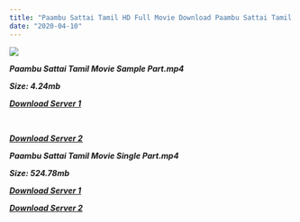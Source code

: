 ```yaml
---
title: "Paambu Sattai Tamil HD Full Movie Download Paambu Sattai Tamil HD Movie Download"
date: "2020-04-10"
---
```


![](https://images.moviebuff.com/7a115fd1-5782-42ba-b4cc-128b9bcdb24b?w=1000)

**_Paambu Sattai Tamil Movie Sample Part.mp4_**

**_Size: 4.24mb_**

**_[Download Server 1](http://dl2.tamilsrca.xyz/load/2017/Paambu{2fcca7f3eb37873f37db349ec051a8a2ca8665ef95d92bbb099fe2eda7827782}20Sattai/Paambu{2fcca7f3eb37873f37db349ec051a8a2ca8665ef95d92bbb099fe2eda7827782}20Sattai{2fcca7f3eb37873f37db349ec051a8a2ca8665ef95d92bbb099fe2eda7827782}20(2017){2fcca7f3eb37873f37db349ec051a8a2ca8665ef95d92bbb099fe2eda7827782}20HDRip{2fcca7f3eb37873f37db349ec051a8a2ca8665ef95d92bbb099fe2eda7827782}20Sample{2fcca7f3eb37873f37db349ec051a8a2ca8665ef95d92bbb099fe2eda7827782}20HD.mp4)_**

**_[  
](http://dl2.tamilsrca.xyz/load/2017/Paambu{2fcca7f3eb37873f37db349ec051a8a2ca8665ef95d92bbb099fe2eda7827782}20Sattai/Paambu{2fcca7f3eb37873f37db349ec051a8a2ca8665ef95d92bbb099fe2eda7827782}20Sattai{2fcca7f3eb37873f37db349ec051a8a2ca8665ef95d92bbb099fe2eda7827782}20(2017){2fcca7f3eb37873f37db349ec051a8a2ca8665ef95d92bbb099fe2eda7827782}20HDRip{2fcca7f3eb37873f37db349ec051a8a2ca8665ef95d92bbb099fe2eda7827782}20Sample{2fcca7f3eb37873f37db349ec051a8a2ca8665ef95d92bbb099fe2eda7827782}20HD.mp4)_**

**_[Download Server 2](http://dl2.tamilsrca.xyz/load/2017/Paambu{2fcca7f3eb37873f37db349ec051a8a2ca8665ef95d92bbb099fe2eda7827782}20Sattai/Paambu{2fcca7f3eb37873f37db349ec051a8a2ca8665ef95d92bbb099fe2eda7827782}20Sattai{2fcca7f3eb37873f37db349ec051a8a2ca8665ef95d92bbb099fe2eda7827782}20(2017){2fcca7f3eb37873f37db349ec051a8a2ca8665ef95d92bbb099fe2eda7827782}20HDRip{2fcca7f3eb37873f37db349ec051a8a2ca8665ef95d92bbb099fe2eda7827782}20Sample{2fcca7f3eb37873f37db349ec051a8a2ca8665ef95d92bbb099fe2eda7827782}20HD.mp4)_**

**_Paambu Sattai Tamil Movie Single Part.mp4_**

**_Size: 524.78mb_**

**_[Download Server 1](http://dl2.tamilsrcg.xyz/load/2017/Paambu{2fcca7f3eb37873f37db349ec051a8a2ca8665ef95d92bbb099fe2eda7827782}20Sattai/Paambu{2fcca7f3eb37873f37db349ec051a8a2ca8665ef95d92bbb099fe2eda7827782}20Sattai{2fcca7f3eb37873f37db349ec051a8a2ca8665ef95d92bbb099fe2eda7827782}20(2017){2fcca7f3eb37873f37db349ec051a8a2ca8665ef95d92bbb099fe2eda7827782}20HDRip{2fcca7f3eb37873f37db349ec051a8a2ca8665ef95d92bbb099fe2eda7827782}20HD.mp4)_**

**_[Download Server 2](http://dl2.tamilsrcg.xyz/load/2017/Paambu{2fcca7f3eb37873f37db349ec051a8a2ca8665ef95d92bbb099fe2eda7827782}20Sattai/Paambu{2fcca7f3eb37873f37db349ec051a8a2ca8665ef95d92bbb099fe2eda7827782}20Sattai{2fcca7f3eb37873f37db349ec051a8a2ca8665ef95d92bbb099fe2eda7827782}20(2017){2fcca7f3eb37873f37db349ec051a8a2ca8665ef95d92bbb099fe2eda7827782}20HDRip{2fcca7f3eb37873f37db349ec051a8a2ca8665ef95d92bbb099fe2eda7827782}20HD.mp4)_**
